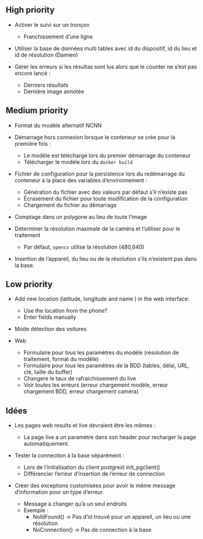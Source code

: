 ## High priority

* Activer le suivi sur un tronçon
  - Franchissement d’une ligne

* Utiliser la base de données multi tables avec id du dispositif, id du lieu et id de résolution (Damien)

* Gérer les erreurs si les résultas sont lus alors que le counter ne s’est pas encore lancé :
  - Derniers résultats
  - Dernière image annotée

## Medium priority


* Format du modèle alternatif NCNN

* Démarrage hors connexion lorsque le conteneur se crée pour la première fois :
  - Le modèle est téléchargé lors du premier démarrage du conteneur
  - Télécharger le modèle lors du `docker build`

* Fichier de configuration pour la persistence lors du redémarrage du conteneur
  à la place des variables d’environnement :
  - Génération du fichier avec des valeurs par défaut s’il n’existe pas
  - Écrasement du fichier pour toute modification de la configuration
  - Chargement du fichier au démarrage

* Comptage dans un polygone au lieu de toute l’image

* Déterminer la résolution maximale de la caméra et l’utiliser pour le traitement
  - Par défaut, `opencv` utilise la résolution (480,640)

* Insertion de l’appareil, du lieu ou de la résolution s’ils n’existent pas dans la base.

## Low priority

* Add new location (latitude, longitude and name ) in the web interface:
  - Use the location from the phone?
  - Enter fields manually

* Mode détection des voitures

* Web
  - Formulaire pour *tous* les paramètres du modèle (résolution de traitement, format du modèle)
  - Formulaire pour *tous* les paramètres de la BDD (tables, délai, URL, clé, taille du buffer)
  - Changere le taux de rafraichissement du live
  - Voir *toutes* les erreurs (erreur chargement modèle, erreur chargement BDD, erreur chargement caméra)

## Idées

* Les pages web results et live devraient être les mêmes :
  - La page live a un paramètre dans son header pour recharger la page automatiquement.

* Tester la connection à la base séparément :
  - Lors de l’initialisation du client postgrest init_pgclient()
  - Différencier l’erreur d’insertion de l’erreur de connection

* Créer des exceptions customisées pour avoir le même message d’information pour un type d’erreur. 
  - Message à changer qu’à un seul endroits
  - Exemple :
    + NoIdFound() -> Pas d’id trouvé pour un appareil, un lieu ou une résolution
    + NoConnection() -> Pas de connection à la base
